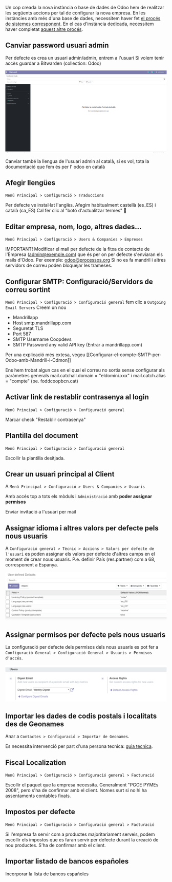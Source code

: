 Un cop creada la nova instància o base de dades de Odoo hem de realitzar les següents accions per tal de configurar la nova empresa. En les instàncies amb més d'una base de dades, necessitem haver fet [el procés de sistemes corresponent](https://github.com/coopdevs/handbook/wiki/Add-new-DB-to-a-multi-db-odoo-instance). En el cas d'instància dedicada, necessitem haver completat [aquest altre procés](https://gitlab.com/coopdevs/odoo-provisioning/-/wikis/How%20to%20create%20a%20new%20Odoo%20instance).

## Canviar password usuari admin
Per defecte es crea un usuari admin/admin, entrem a l'usuari 
Si volem tenir accès guardar a Bitwarden (collection: Odoo)

![Canviar pass](img/odoo-canviar-pass.gif)

Canviar també la llengua de l'usuari admin al català, si es vol, tota la documentació que fem és per l' odoo en català

## Afegir llengües
`Menú Principal > Configuració > Traduccions`

Per defecte ve instal·lat l'anglès. Afegim habitualment castellà (es_ES) i català (ca_ES)
Cal fer clic al "botó d'actualitzar termes" 🔄


##  Editar empresa, nom, logo, altres dades...

`Menú Principal > Configuració > Users & Companies > Empreses`

IMPORTANT! Modificar el mail per defecte de la fitxa de contacte de l'Empresa (admin@exemple.com) que és per on per defecte s'enviaran els mails d'Odoo. Per exemple: odoo@processos.org Si no es fa mandril i altres servidors de correu poden bloquejar les trameses.

##  Configurar SMTP: Configuració/Servidors de correu sortint

`Menú Principal > Configuració > Configuració general` fem clic a `Outgoing Email Servers` Creem un nou

* Mandrillapp
* Host smtp.mandrillapp.com
* Seguretat TLS
* Port 587
* SMTP Username Coopdevs
* SMTP Password any valid API key (Entrar a mandrillapp.com)

Per una explicació més extesa, vegeu [[Configurar-el-compte-SMTP-per-Odoo-amb-Mandrill-i-Cdmon]]

Ens hem trobat algun cas en el qual el correu no sortia sense configurar als paràmetres generals mail.catchall.domain = "eldomini.xxx" i mail.catch.alias = "compte" (pe. foddcoopbcn.cat)

## Activar link de restablir contrasenya al login

`Menú Principal > Configuració > Configuració general`

Marcar check "Restablir contrasenya"

## Plantilla del document

`Menú Principal > Configuració > Configuració general`

Escollir la plantilla desitjada.

##  Crear un usuari principal al Client

A `Menú Principal > Configuració > Users & Companies > Usuaris`

Amb accés top a tots els mòduls i `Administració` amb **poder assignar permisos**

Enviar invitació a l'usuari per mail

##  Assignar idioma i altres valors per defecte pels nous usuaris

A `Configuració general > Tècnic > Accions > Valors per defecte de l'usuari` es poden assignar els valors per defecte d'altres camps en el moment de crear nous usuaris.  P.e. definir País (res.partner) com a 68, corresponent a Espanya.

![](img/odoo-users-defaults.png)

##  Assignar permisos per defecte pels nous usuaris

La configuració per defecte dels permisos dels nous usuaris es pot fer a `Configuració General > Configuració General > Usuaris > Permisos d’accés`.

![](img/odoo-users-access-rights.png)

## Importar les dades de codis postals i localitats des de Geonames

Anar a `Contactes > Configuració > Importar de Geonames`.

Es necessita intervenció per part d'una persona tecnica: [guia tecnica](https://github.com/coopdevs/handbook/wiki/How-to-import-postal-codes-for-a-country).

## Fiscal Localization

`Menú Principal > Configuració > Configuració general > Facturació`

Escollir el paquet que la empresa necessita. Generalment "PGCE PYMEs 2008", pero s'ha de confirmar amb el client.
Nomes surt si no hi ha assentaments contables fixats.

## Impostos per defecte

`Menú Principal > Configuració > Configuració general > Facturació`

Si l'empresa fa servir com a productes majoritariament serveis, podem escollir els impostos que es faran servir per defecte durant la creació de nou productes. S'ha de confirmar amb el client.

## Importar listado de bancos españoles
Incorporar la lista de bancos españoles